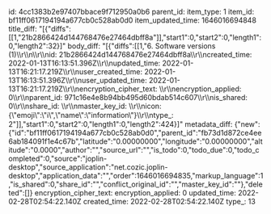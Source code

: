 id: 4cc1383b2e97407bbace9f712950a0b6
parent_id: 
item_type: 1
item_id: bf11ff0617194194a677cb0c528ab0d0
item_updated_time: 1646016694848
title_diff: "[{\"diffs\":[[1,\"21b2866424d144768476e27464dbff8a\"]],\"start1\":0,\"start2\":0,\"length1\":0,\"length2\":32}]"
body_diff: "[{\"diffs\":[[1,\"6. Software versions (1)\\\r\\\n\\\r\\\nid: 21b2866424d144768476e27464dbff8a\\\r\\\ncreated_time: 2022-01-13T16:13:51.396Z\\\r\\\nupdated_time: 2022-01-13T16:21:17.219Z\\\r\\\nuser_created_time: 2022-01-13T16:13:51.396Z\\\r\\\nuser_updated_time: 2022-01-13T16:21:17.219Z\\\r\\\nencryption_cipher_text: \\\r\\\nencryption_applied: 0\\\r\\\nparent_id: 971c16e4e8b94bb495d60bdab514c607\\\r\\\nis_shared: 0\\\r\\\nshare_id: \\\r\\\nmaster_key_id: \\\r\\\nicon: {\\\"emoji\\\":\\\"ℹ️\\\",\\\"name\\\":\\\"information\\\"}\\\r\\\ntype_: 2\"]],\"start1\":0,\"start2\":0,\"length1\":0,\"length2\":424}]"
metadata_diff: {"new":{"id":"bf11ff0617194194a677cb0c528ab0d0","parent_id":"fb73d1d872ce4ee6ab184091f1e4c67b","latitude":"0.00000000","longitude":"0.00000000","altitude":"0.0000","author":"","source_url":"","is_todo":0,"todo_due":0,"todo_completed":0,"source":"joplin-desktop","source_application":"net.cozic.joplin-desktop","application_data":"","order":1646016694835,"markup_language":1,"is_shared":0,"share_id":"","conflict_original_id":"","master_key_id":""},"deleted":[]}
encryption_cipher_text: 
encryption_applied: 0
updated_time: 2022-02-28T02:54:22.140Z
created_time: 2022-02-28T02:54:22.140Z
type_: 13